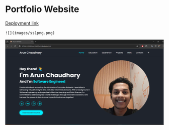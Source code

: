# Portfolio Website 

[Deployment link](https://covid-19-ai-bot.herokuapp.com/)


```
![](images/ss1png.png)

```

![](images/ss1png.png)

